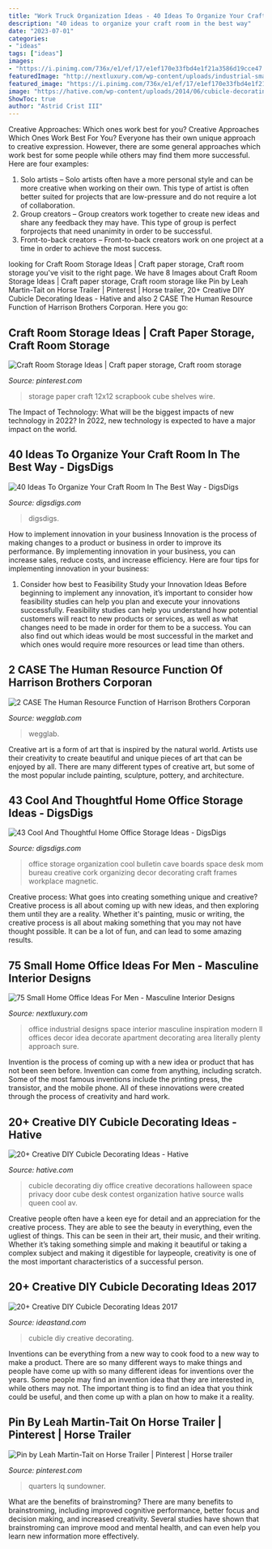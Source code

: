 ```yaml
---
title: "Work Truck Organization Ideas - 40 Ideas To Organize Your Craft Room In The Best Way"
description: "40 ideas to organize your craft room in the best way"
date: "2023-07-01"
categories:
- "ideas"
tags: ["ideas"]
images:
- "https://i.pinimg.com/736x/e1/ef/17/e1ef170e33fbd4e1f21a3586d19cce47.jpg"
featuredImage: "http://nextluxury.com/wp-content/uploads/industrial-small-home-office-ideas-for-gentlemen.jpg"
featured_image: "https://i.pinimg.com/736x/e1/ef/17/e1ef170e33fbd4e1f21a3586d19cce47.jpg"
image: "https://hative.com/wp-content/uploads/2014/06/cubicle-decorating-ideas/20-office-cubicle-decorating-ideas.jpg"
ShowToc: true
author: "Astrid Crist III"
---
```



Creative Approaches: Which ones work best for you?
Creative Approaches Which Ones Work Best For You?
Everyone has their own unique approach to creative expression. However, there are some general approaches which work best for some people while others may find them more successful. Here are four examples: 

1) Solo artists – Solo artists often have a more personal style and can be more creative when working on their own. This type of artist is often better suited for projects that are low-pressure and do not require a lot of collaboration. 
2) Group creators – Group creators work together to create new ideas and share any feedback they may have. This type of group is perfect forprojects that need unanimity in order to be successful. 
3) Front-to-back creators – Front-to-back creators work on one project at a time in order to achieve the most success.

	

		
looking for Craft Room Storage Ideas | Craft paper storage, Craft room storage you've visit to the right page. We have 8 Images about Craft Room Storage Ideas | Craft paper storage, Craft room storage like Pin by Leah Martin-Tait on Horse Trailer | Pinterest | Horse trailer, 20+ Creative DIY Cubicle Decorating Ideas - Hative and also 2 CASE The Human Resource Function of Harrison Brothers Corporan. Here you go:
		
    
## Craft Room Storage Ideas | Craft Paper Storage, Craft Room Storage

<img loading=lazy src="https://i.pinimg.com/736x/e1/ef/17/e1ef170e33fbd4e1f21a3586d19cce47.jpg" onerror="this.onerror=null;this.src='https://tse2.mm.bing.net/th?id=OIP.Bp8vO6ZM2b8lumWLUMqadwAAAA&amp;pid=15.1';" alt="Craft Room Storage Ideas | Craft paper storage, Craft room storage">

_Source: pinterest.com_

>storage paper craft 12x12 scrapbook cube shelves wire. 

	

The Impact of Technology: What will be the biggest impacts of new technology in 2022?
In 2022, new technology is expected to have a major impact on the world.

    
## 40 Ideas To Organize Your Craft Room In The Best Way - DigsDigs

<img loading=lazy src="https://www.digsdigs.com/photos/ideas-to-organize-your-craft-room-in-the-best-way-4-554x831.jpg" onerror="this.onerror=null;this.src='https://tse3.mm.bing.net/th?id=OIP.aLqhrIMv2KvPBWRck-yOnwHaLH&amp;pid=15.1';" alt="40 Ideas To Organize Your Craft Room In The Best Way - DigsDigs">

_Source: digsdigs.com_

>digsdigs. 

	

How to implement innovation in your business
Innovation is the process of making changes to a product or business in order to improve its performance. By implementing innovation in your business, you can increase sales, reduce costs, and increase efficiency. Here are four tips for implementing innovation in your business:
1. Consider how best to Feasibility Study your Innovation Ideas
Before beginning to implement any innovation, it’s important to consider how feasibility studies can help you plan and execute your innovations successfully. Feasibility studies can help you understand how potential customers will react to new products or services, as well as what changes need to be made in order for them to be a success. You can also find out which ideas would be most successful in the market and which ones would require more resources or lead time than others.


    
## 2 CASE The Human Resource Function Of Harrison Brothers Corporan

<img loading=lazy src="https://wegglab.com/wp-content/uploads/2021/01/image-2390.png" onerror="this.onerror=null;this.src='https://tse2.mm.bing.net/th?id=OIP.wTn98g3HrkhUs-lfsVN-OQAAAA&amp;pid=15.1';" alt="2 CASE The Human Resource Function of Harrison Brothers Corporan">

_Source: wegglab.com_

>wegglab. 

	

Creative art is a form of art that is inspired by the natural world. Artists use their creativity to create beautiful and unique pieces of art that can be enjoyed by all. There are many different types of creative art, but some of the most popular include painting, sculpture, pottery, and architecture.

    
## 43 Cool And Thoughtful Home Office Storage Ideas - DigsDigs

<img loading=lazy src="http://www.digsdigs.com/photos/cool-home-office-storge-ideas-39.jpg" onerror="this.onerror=null;this.src='https://tse4.mm.bing.net/th?id=OIP.dFVDmYZYIKYlX7J7-4E4bgHaKO&amp;pid=15.1';" alt="43 Cool And Thoughtful Home Office Storage Ideas - DigsDigs">

_Source: digsdigs.com_

>office storage organization cool bulletin cave boards space desk mom bureau creative cork organizing decor decorating craft frames workplace magnetic. 

	

Creative process: What goes into creating something unique and creative?
Creative process is all about coming up with new ideas, and then exploring them until they are a reality. Whether it's painting, music or writing, the creative process is all about making something that you may not have thought possible. It can be a lot of fun, and can lead to some amazing results.

    
## 75 Small Home Office Ideas For Men - Masculine Interior Designs

<img loading=lazy src="http://nextluxury.com/wp-content/uploads/industrial-small-home-office-ideas-for-gentlemen.jpg" onerror="this.onerror=null;this.src='https://tse1.mm.bing.net/th?id=OIP.FpEtfx34IUMWTEfQD4OQZwAAAA&amp;pid=15.1';" alt="75 Small Home Office Ideas For Men - Masculine Interior Designs">

_Source: nextluxury.com_

>office industrial designs space interior masculine inspiration modern ll offices decor idea decorate apartment decorating area literally plenty approach sure. 

	

Invention is the process of coming up with a new idea or product that has not been seen before. Invention can come from anything, including scratch. Some of the most famous inventions include the printing press, the transistor, and the mobile phone. All of these innovations were created through the process of creativity and hard work.

    
## 20+ Creative DIY Cubicle Decorating Ideas - Hative

<img loading=lazy src="https://hative.com/wp-content/uploads/2014/06/cubicle-decorating-ideas/20-office-cubicle-decorating-ideas.jpg" onerror="this.onerror=null;this.src='https://tse2.mm.bing.net/th?id=OIP.EKOs4CpKpLtYMsyDkY9fvgHaHa&amp;pid=15.1';" alt="20+ Creative DIY Cubicle Decorating Ideas - Hative">

_Source: hative.com_

>cubicle decorating diy office creative decorations halloween space privacy door cube desk contest organization hative source walls queen cool av. 

	

Creative people often have a keen eye for detail and an appreciation for the creative process. They are able to see the beauty in everything, even the ugliest of things. This can be seen in their art, their music, and their writing. Whether it’s taking something simple and making it beautiful or taking a complex subject and making it digestible for laypeople, creativity is one of the most important characteristics of a successful person.

    
## 20+ Creative DIY Cubicle Decorating Ideas 2017

<img loading=lazy src="https://ideastand.com/wp-content/uploads/2014/06/cubicle-decorating-ideas/4-cubicle-decorating-ideas.jpg" onerror="this.onerror=null;this.src='https://tse3.mm.bing.net/th?id=OIP.VHOx8lixeW7JpfU3SP7vlgHaJ4&amp;pid=15.1';" alt="20+ Creative DIY Cubicle Decorating Ideas 2017">

_Source: ideastand.com_

>cubicle diy creative decorating. 

	

Inventions can be everything from a new way to cook food to a new way to make a product. There are so many different ways to make things and people have come up with so many different ideas for inventions over the years. Some people may find an invention idea that they are interested in, while others may not. The important thing is to find an idea that you think could be useful, and then come up with a plan on how to make it a reality.

    
## Pin By Leah Martin-Tait On Horse Trailer | Pinterest | Horse Trailer

<img loading=lazy src="https://i.pinimg.com/736x/12/19/03/121903a3281a538f5ca49587023a0504--horse-supplies-trailer-interior.jpg" onerror="this.onerror=null;this.src='https://tse2.mm.bing.net/th?id=OIP.Q7vB1d4sO1GfNHy8cZb8gAHaLH&amp;pid=15.1';" alt="Pin by Leah Martin-Tait on Horse Trailer | Pinterest | Horse trailer">

_Source: pinterest.com_

>quarters lq sundowner. 

	

What are the benefits of brainstroming?
There are many benefits to brainstroming, including improved cognitive performance, better focus and decision making, and increased creativity. Several studies have shown that brainstroming can improve mood and mental health, and can even help you learn new information more effectively.

